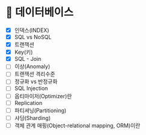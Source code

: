 # 🔐 데이터베이스

- [X]  인덱스(INDEX)
- [X]  SQL vs NoSQL
- [x]  트랜잭션
- [x]  Key(키)
- [x]  SQL - Join
- [ ]  이상(Anomaly)
- [ ]  트랜잭션 격리수준
- [ ]  정규화 vs 반정규화
- [ ]  SQL Injection
- [ ]  옵티마이저(Optimizer)란
- [ ]  Replication
- [ ]  파티셔닝(Partitioning)
- [ ]  샤딩(Sharding)
- [ ]  객체 관계 매핑(Object-relational mapping, ORM)이란
